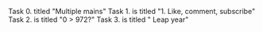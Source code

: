 Task 0. titled "Multiple mains"
Task 1. is titled "1. Like, comment, subscribe"
Task 2. is titled "0 > 972?"
Task 3. is titled " Leap year"
